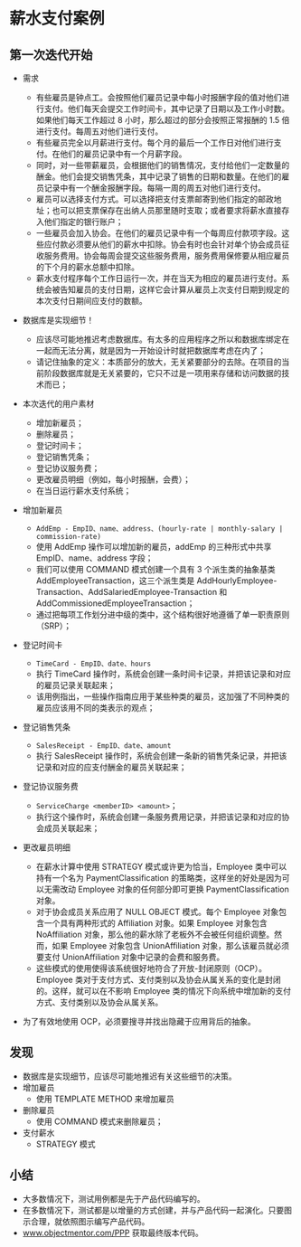 # 薪水支付案例

## 第一次迭代开始

- 需求
  - 有些雇员是钟点工。会按照他们雇员记录中每小时报酬字段的值对他们进行支付。他们每天会提交工作时间卡，其中记录了日期以及工作小时数。如果他们每天工作超过 8 小时，那么超过的部分会按照正常报酬的 1.5 倍进行支付。每周五对他们进行支付。
  - 有些雇员完全以月薪进行支付。每个月的最后一个工作日对他们进行支付。在他们的雇员记录中有一个月薪字段。
  - 同时，对一些带薪雇员，会根据他们的销售情况，支付给他们一定数量的酬金。他们会提交销售凭条，其中记录了销售的日期和数量。在他们的雇员记录中有一个酬金报酬字段。每隔一周的周五对他们进行支付。
  - 雇员可以选择支付方式。可以选择把支付支票邮寄到他们指定的邮政地址；也可以把支票保存在出纳人员那里随时支取；或者要求将薪水直接存入他们指定的银行账户；
  - 一些雇员会加入协会。在他们的雇员记录中有一个每周应付款项字段。这些应付款必须要从他们的薪水中扣除。协会有时也会针对单个协会成员征收服务费用。协会每周会提交这些服务费用，服务费用保修要从相应雇员的下个月的薪水总额中扣除。
  - 薪水支付程序每个工作日运行一次，并在当天为相应的雇员进行支付。系统会被告知雇员的支付日期，这样它会计算从雇员上次支付日期到规定的本次支付日期间应支付的数额。

- 数据库是实现细节！
  - 应该尽可能地推迟考虑数据库。有太多的应用程序之所以和数据库绑定在一起而无法分离，就是因为一开始设计时就把数据库考虑在内了；
  - 请记住抽象的定义：本质部分的放大，无关紧要部分的去除。在项目的当前阶段数据库就是无关紧要的，它只不过是一项用来存储和访问数据的技术而已；

- 本次迭代的用户素材
  - 增加新雇员；
  - 删除雇员；
  - 登记时间卡；
  - 登记销售凭条；
  - 登记协议服务费；
  - 更改雇员明细（例如，每小时报酬，会费）；
  - 在当日运行薪水支付系统；

- 增加新雇员
  - `AddEmp - EmpID、name、address、(hourly-rate | monthly-salary | commission-rate)`
  - 使用 AddEmp 操作可以增加新的雇员，addEmp 的三种形式中共享 EmpID、name、address 字段；
  - 我们可以使用 COMMAND 模式创建一个具有 3 个派生类的抽象基类 AddEmployeeTransaction，这三个派生类是 AddHourlyEmployee-Transaction、AddSalariedEmployee-Transaction 和 AddCommissionedEmployeeTransaction；
  - 通过把每项工作划分进中级的类中，这个结构很好地遵循了单一职责原则（SRP）；
- 登记时间卡
  - `TimeCard - EmpID、date、hours`
  - 执行 TimeCard 操作时，系统会创建一条时间卡记录，并把该记录和对应的雇员记录关联起来；
  - 该用例指出，一些操作指南应用于某些种类的雇员，这加强了不同种类的雇员应该用不同的类表示的观点；
- 登记销售凭条
  - `SalesReceipt - EmpID、date、amount`
  - 执行 SalesReceipt 操作时，系统会创建一条新的销售凭条记录，并把该记录和对应的应支付酬金的雇员关联起来；
- 登记协议服务费
  - `ServiceCharge <memberID> <amount>`；
  - 执行这个操作时，系统会创建一条服务费用记录，并把该记录和对应的协会成员关联起来；
- 更改雇员明细
  - 在薪水计算中使用 STRATEGY 模式或许更为恰当，Employee 类中可以持有一个名为 PaymentClassification 的策略类，这样坐的好处是因为可以无需改动 Employee 对象的任何部分即可更换 PaymentClassification 对象。
  - 对于协会成员关系应用了 NULL OBJECT 模式。每个 Employee 对象包含一个具有两种形式的 Affiliation 对象。如果 Employee 对象包含 NoAffiliation 对象，那么他的薪水除了老板外不会被任何组织调整。然而，如果 Employee 对象包含 UnionAffiliation 对象，那么该雇员就必须要支付 UnionAffiliation 对象中记录的会费和服务费。
  - 这些模式的使用使得该系统很好地符合了开放-封闭原则（OCP）。Employee 类对于支付方式、支付类别以及协会从属关系的变化是封闭的。这样，就可以在不影响 Employee 类的情况下向系统中增加新的支付方式、支付类别以及协会从属关系。

- 为了有效地使用 OCP，必须要搜寻并找出隐藏于应用背后的抽象。

## 发现

- 数据库是实现细节，应该尽可能地推迟有关这些细节的决策。
- 增加雇员
  - 使用 TEMPLATE METHOD 来增加雇员
- 删除雇员
  - 使用 COMMAND 模式来删除雇员；
- 支付薪水
  - STRATEGY 模式

## 小结

- 大多数情况下，测试用例都是先于产品代码编写的。
- 在多数情况下，测试都是以增量的方式创建，并与产品代码一起演化。只要图示合理，就依照图示编写产品代码。
- www.objectmentor.com/PPP 获取最终版本代码。